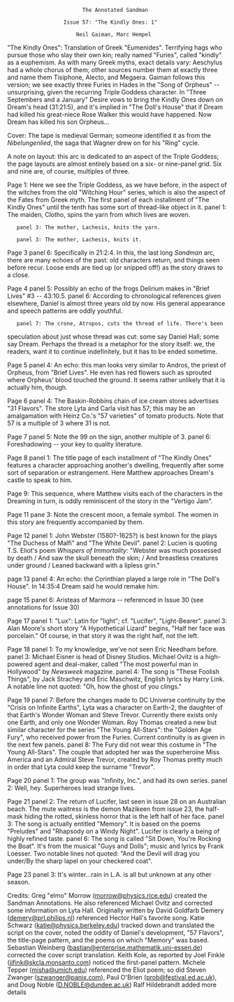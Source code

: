                             The Annotated Sandman

                      Issue 57: "The Kindly Ones: 1"

                          Neil Gaiman, Marc Hempel

"The Kindly Ones": Translation of Greek "Eumenides".  Terrifying hags who
pursue those who slay their own kin; really named "Furies", called "kindly" 
as a euphemism.  As with many Greek myths, exact details vary: Aeschylus had 
a whole chorus of them; other sources number them at exactly three and name 
them Tisiphone, Alecto, and Megaera.  Gaiman follows this version; we see 
exactly three Furies in Hades in the "Song of Orpheus" -- unsurprising, 
given the recurring Triple Goddess character.  In "Three Septembers and a 
January" Desire vows to bring the Kindly Ones down on Dream's head (31:21:5), 
and it's implied in "The Doll's House" that if Dream had killed his great-niece
Rose Walker this would have happened.  Now Dream has killed his son Orpheus...

Cover: The tape is medieval German; someone identified it as from the 
_Nibelungenlied_, the saga that Wagner drew on for his "Ring" cycle.

A note on layout: this arc is dedicated to an aspect of the Triple Goddess; 
the page layouts are almost entirely based on a six- or nine-panel grid. 
Six and nine are, of course, multiples of three.

Page 1: Here we see the Triple Goddess, as we have before, in the aspect of
the witches from the old "Witching Hour" series, which is also the aspect of
the Fates from Greek myth. 
The first panel of each installment of "The Kindly Ones" until the tenth has 
some sort of thread-like object in it.
       panel 1: The maiden, Clotho, spins the yarn from which lives are woven.

       panel 3: The mother, Lachesis, knits the yarn.

       panel 3: The mother, Lachesis, knits it.

Page 3 panel 6: Specifically in 21:2:4. In this, the last long _Sandman_ arc,
there are many echoes of the past: old characters return, and things seen
before recur.  Loose ends are tied up (or snipped off!) as the story draws to
a close.

Page 4 panel 5: Possibly an echo of the frogs Delirium makes in "Brief Lives"
#3 -- 43:10.5.
       panel 6: According to chronological references given elsewhere, Daniel
is almost three years old by now.  His general appearance and speech patterns
are oddly youthful.

       panel 7: The crone, Atropos, cuts the thread of life. There's been
speculation about just whose thread was cut: some say Daniel Hall; some
say Dream. Perhaps the thread is a metaphor for the story itself: we, the
readers, want it to continue indefinitely, but it has to be ended sometime.

Page 5 panel 4: An echo: this man looks very similar to Andros, the priest of
Orpheus, from "Brief Lives".  He even has red flowers such as sprouted where
Orpheus' blood touched the ground. It seems rather unlikely that it is actually
him, though.

Page 6 panel 4: The Baskin-Robbins chain of ice cream stores advertises "31
Flavors".  The store Lyta and Carla visit has 57; this may be an amalgamation
with Heinz Co.'s "57 varieties" of tomato products.  Note that 57 is a 
multiple of 3 where 31 is not.

Page 7 panel 5: Note the 99 on the sign, another multiple of 3.
       panel 6: Foreshadowing -- your key to quality literature.

Page 8 panel 1: The title page of each installment of "The Kindly Ones" 
features a character approaching another's dwelling, frequently after
some sort of separation or estrangement.  Here Matthew approaches Dream's
castle to speak to him.

Page 9: This sequence, where Matthew visits each of the characters in the
Dreaming in turn, is oddly reminiscent of the story in the "Vertigo Jam".

Page 11 pane 3: Note the crescent moon, a female symbol.  The women in
this story are frequently accompanied by them.

Page 12 panel 1: John Webster (1580?-1625?) is best known for the plays
"The Duchess of Malfi" and "The White Devil".
        panel 2: Lucien is quoting T.S. Eliot's poem _Whispers of Immortality_: 
"Webster was much possessed by death / And saw the skull beneath the skin; /
And breastless creatures under ground / Leaned backward with a lipless grin."

page 13 panel 4: An echo: the Corinthian played a large role in "The Doll's 
House".  In 14:35:4 Dream said he would remake him.

page 15 panel 6:  Aristeas of Marmora -- referenced in Issue 30 (see
annotations for Issue 30)

Page 17 panel 1: "Lux": Latin for "light"; cf. "Lucifer", "Light-Bearer".
        panel 3: Alan Moore's short story "A Hypothetical Lizard" begins,
"Half her face was porcelain."  Of course, in that story it was the right half,
not the left.

Page 18 panel 1: To my knowledge, we've not seen Eric Needham before. 
        panel 3: Michael Eisner is head of Disney Studios.  Michael Ovitz
is a high-powered agent and deal-maker, called "The most powerful man
in Hollywood" by _Newsweek_ magazine.
        panel 4: The song is "These Foolish Things", by Jack Strachey and 
Eric Maschwitz, English lyrics by Harry Link.  A notable line not quoted:
"Oh, how the ghost of you clings."

Page 19 panel 7: Before the changes made to DC Universe continuity by the
"Crisis on Infinite Earths", Lyta was a character on Earth-2, the daughter
of that Earth's Wonder Woman and Steve Trevor.  Currently there exists only
one Earth, and only one Wonder Woman.  Roy Thomas created a new but similar
character for the series "The Young All-Stars": the "Golden Age Fury", who
received power from the Furies.  Current continuity is as given in the next
few panels.
        panel 8: The Fury did not wear this costume in "The Young All-Stars".
The couple that adopted her was the superheroine Miss America and an 
Admiral Steve Trevor, created by Roy Thomas pretty much in order that Lyta 
could keep the surname "Trevor".

Page 20 panel 1: The group was "Infinity, Inc.", and had its own series.
        panel 2: Well, hey. Superheroes lead strange lives.

Page 21 panel 2: The return of Lucifer, last seen in issue 28 on an Australian
beach.  The mute waitress is the demon Mazikeen from issue 23, the half-mask 
hiding the rotted, skinless horror that is the left half of her face.
        panel 3: The song is actually entitled "Memory".  It is based on the 
poems "Preludes" and "Rhapsody on a Windy Night". Lucifer is clearly a being 
of highly refined taste.
        panel 6: The song is called "Sit Down, You're Rocking the Boat".  It's
from the musical "Guys and Dolls"; music and lyrics by Frank Loesser.  Two 
notable lines not quoted: "And the Devil will drag you under/By the sharp 
lapel on your checkered coat".

Page 23 panel 3: It's winter...rain in L.A. is all but unknown at any other 
season.

Credits:
     Greg "elmo" Morrow (morrow@physics.rice.edu) created the Sandman
Annotations. He also referenced Michael Ovitz and corrected some information 
on Lyta Hall.
     Originally written by David Goldfarb
     Demery (demery@prl.philips.nl) referenced Hector Hall's favorite song.
     Katie Schwarz (katie@physics.berkeley.edu) tracked down and translated
the script on the cover, noted the oddity of Daniel's development, "57
Flavors", the title-page pattern, and the poems on which "Memory" was based.
     Sebastian Weinberg (bastian@enterprise.mathematik.uni-essen.de) corrected
the cover script translation. 
     Keith Kole, as reported by Joel Finkle (jjfink@skcla.monsanto.com)
noticed the first-panel pattern. 
     Michele Tepper (misha@umich.edu) referenced the Eliot poem; so did
Steven Zwanger (szwanger@panix.com), Paul O'Brien (prob@festival.ed.ac.uk),
and Doug Noble (D.NOBLE@dundee.ac.uk)
     Ralf Hildebrandt added more details
